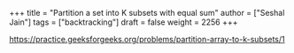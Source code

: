 +++
title = "Partition a set into K subsets with equal sum"
author = ["Seshal Jain"]
tags = ["backtracking"]
draft = false
weight = 2256
+++

<https://practice.geeksforgeeks.org/problems/partition-array-to-k-subsets/1>
